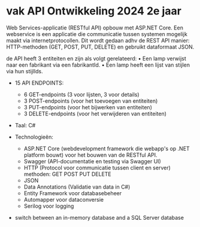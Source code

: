 # vak API Ontwikkeling 2024 2e jaar

Web Services-applicatie (RESTful API) opbouw met ASP.NET Core. Een webservice is een applicatie die communicatie tussen systemen mogelijk maakt via internetprotocollen. Dit wordt gedaan adhv de REST API manier:  HTTP-methoden (GET, POST, PUT, DELETE) en gebruikt dataformaat JSON.

de API heeft 3 entiteiten en zijn als volgt gerelateerd:
•	Een lamp verwijst naar een fabrikant via een fabrikantId.
•	Een lamp heeft een lijst van stijlen via hun stijlIds.

  * 15 API ENDPOINTS:
     - 6 GET-endpoints (3 voor lijsten, 3 voor details)
     - 3 POST-endpoints (voor het toevoegen van entiteiten)
     - 3 PUT-endpoints (voor het bijwerken van entiteiten)
     - 3 DELETE-endpoints (voor het verwijderen van entiteiten)
  * Taal: C#
  * Technologieën:
     - ASP.NET Core (webdevelopment framework die webapp's op .NET platform bouwt) voor het bouwen van de RESTful API.
     - Swagger (API-documentatie en testing via Swagger UI)
     - HTTP (Protocol voor communicatie tussen client en server) methoden: GET POST PUT DELETE
     - JSON
     - Data Annotations (Validatie van data in C#)
     - Entity Framework voor databasebeheer
     - Automapper voor dataconversie
     - Serilog voor logging
    
* switch between an in-memory database and a SQL Server database

